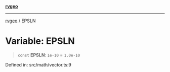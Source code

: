 [**rvgeo**](../README.md)

***

[rvgeo](../globals.md) / EPSLN

# Variable: EPSLN

> `const` **EPSLN**: `1e-10` = `1.0e-10`

Defined in: src/math/vector.ts:9
